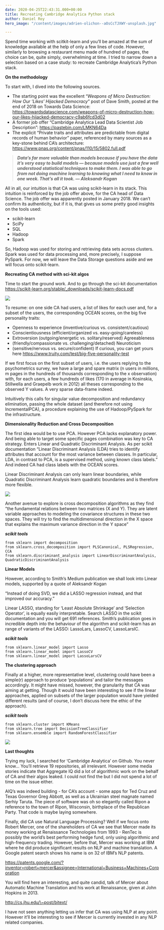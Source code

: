 ```yaml
---
date: 2020-04-25T22:43:31.000+00:00
title: Recreating Cambridge Analytica Python stack
author: Daniel Roy
hero_image: "/content/images/adrien-olichon--aOsCcTJXWY-unsplash.jpg"

---
```

Spend time working with scitkit-learn and you’ll be amazed at the sum of knowledge available at the help of only a few lines of code. However, similarly to browsing a restaurant menu made of hundred of pages, the choice can be, quite simply, overwhelming at time. I tried to narrow down a selection based on a case study: to recreate Cambridge Analytica’s Python stack.

**On the methodology**

To start with, I dived into the following sources.

* The starting point was the excellent “_Weapons of Micro Destruction: How Our ‘Likes’ Hijacked Democracy_” post of Dave Smith, posted at the end of 2018 on Towards Data Science: https://towardsdatascience.com/weapons-of-micro-destruction-how-our-likes-hijacked-democracy-c9ab6fcd3d02
* A former job offer “Cambridge Analytica Lead Data Scientist Job Description”: https://pastebin.com/LMKN64Da 
* The explicit “Private traits and attributes are predictable from digital records of human behavior” paper, referenced by many sources as a key-stone behind CA’s architecture: https://www.pnas.org/content/pnas/110/15/5802.full.pdf

> **_Data’s far more valuable than models because if you have the data it’s very easy to build models — because models use just a few well understood statistical techniques to make them. I was able to go from not doing machine learning to knowing what I need to know in one week. That’s all it took. — Aleksandr Kogan_**

All in all, our intuition is that CA was using scikit-learn in its stack. This intuition is reinforced by the job offer above, for the CA head of Data Science. The job offer was apparently posted in January 2018. We can’t confirm its authenticity, but if it is, that gives us some pretty good insights on the tools used:

* scikit-learn
* SciPy
* SQL
* Hadoop
* Spark

So, Hadoop was used for storing and retrieving data sets across clusters. Spark was used for data processing and, more precisely, I suppose PySpark. For now, we will leave the Data Storage questions aside and we will focus onto scikit-learn.

**Recreating CA method with sci-kit algos**

Time to start the ground work. And to go through the sci-kit documentation  
https://scikit-learn.org/stable/_downloads/scikit-learn-docs.pdf

![](/content/images/ca_scikit_01.png)

To resume: on one side CA had users, a list of likes for each user and, for a subset of the users, the corresponding OCEAN scores, on the big five personality traits:

* Openness to experience (inventive/curious vs. consistent/cautious)
* Conscientiousness (efficient/organized vs. easy-going/careless)
* Extroversion (outgoing/energetic vs. solitary/reserved) Agreeableness
* (friendly/compassionate vs. challenging/detached) Neuroticism
* (sensitive/nervous vs. secure/confident) If curious, you can get yours here https://www.truity.com/test/big-five-personality-test

If we first focus on the first subset of users, i.e. the users replying to the psychometrics survey, we have a large and spare matrix (n users in millions, m pages in the hundreds of thousands corresponding to the x observation) with, for each users, a few hundreds of likes (170 in average in Kosinskia, Stillwella and Graepelb work in 2012) all theses corresponding to the observed Y values. A very sparse data-frame indeed.

Intuitively this calls for singular value decomposition and redundancy elimination, passing the whole dataset (and therefore not using IncrementalPCA), a procedure explaining the use of Hadoop/PySpark for the infrastructure.

**Dimensionality Reduction and Cross Decomposition**

The first idea would be to use PCA. However PCA lacks explanatory power. And being able to target some specific pages combination was key to CA strategy. Enters Linear and Quadratic Discriminant Analysis. As per scikit documentation “Linear Discriminant Analysis (LDA) tries to identify attributes that account for the most variance between classes. In particular, LDA, in contrast to PCA, is a supervised method, using known class labels.” And indeed CA had class labels with the OCEAN scores.

Linear Discriminant Analysis can only learn linear boundaries, while Quadratic Discriminant Analysis learn quadratic boundaries and is therefore more flexible.

![](/content/images/ca_scikit_02.png)

Another avenue to explore is cross decomposition algorithms as they find “the fundamental relations between two matrices (X and Y). They are latent variable approaches to modeling the covariance structures in these two spaces. They will try to find the multidimensional direction in the X space that explains the maximum variance direction in the Y space”

**_scikit tools_**

    from sklearn import decomposition
    from sklearn.cross_decomposition import PLSCanonical, PLSRegression, CCA
    from sklearn.discriminant_analysis import LinearDiscriminantAnalysis, QuadraticDiscriminantAnalysis

**Linear Models**

However, according to Smith’s Medium publication we shall look into Linear models, supported by a quote of Aleksandr Kogan

“Instead of doing SVD, we did a LASSO regression instead, and that improved our accuracy.”

Linear LASSO, standing for ‘Least Absolute Shrinkage’ and ‘Selection Operator’, is equally easily interpretable. Search LASSO in the scikit documentation and you will get 691 references. Smith’s publication goes in incredible depth into the behaviour of the algorithm and scikit-learn has an range of variants of the LASSO: LassoLars, LassoCV, LassoLarsIC.

**_scikit tools_**

    from sklearn.linear_model import Lasso 
    from sklearn.linear_model import LassoCV
    from sklearn.linear_model import LassoLarsCV

**The clustering approach**

Finally at a higher, more representative level, clustering could have been a simple(r) approach to produce ‘populations’ and tailor the messages accordingly. It might have missed, however, the granularity that CA was aiming at getting. Though it would have been interesting to see if the linear approaches, applied on subsets of the larger population would have yielded different results (and of course, I don’t discuss here the ethic of the approach).

**_scikit tools_**

    from sklearn.cluster import KMeans 
    from sklearn.tree import DecisionTreeClassifier
    from sklearn.ensemble import RandomForestClassifier

![](/content/images/ca_scikit_02.jpeg)

**Last thoughts**

Trying my luck, I searched for ‘Cambridge Analytica’ on Github. You never know… You’ll retrieve 19 repositories, all irrelevant. However some media stories indicate that Aggregate IQ did a lot of algorithmic work on the behalf of CA and their algos leaked. I could not find the but I did not spend a lot of time on the issue either.

AIQ’s was indeed building - for CA’s account - some apps for Ted Cruz and Texas Governor Greg Abbott, as well as a Ukrainian steel magnate named Serhiy Taruta. The piece of software was oh so elegantly called Ripon a reference to the town of Ripon, Wisconsin, birthplace of the Republican Party. That code is maybe laying somewhere.

Finally, did CA use Natural Language Processing? Well if we focus onto Robert Mercer, one of the shareholders of CA we see that Mercer made its money working at Renaissance Technologies from 1993 - RenTec is possibly the world’s best performing hedge fund, only using algorithmic and high-frequency trading. However, before that, Mercer was working at IBM where he did produce significant results on NLP and machine translation. A Google patent search shows his name is on 32 of IBM’s NLP patents.

https://patents.google.com/?inventor=robert+mercer&assignee=International+Business+Machines+Corporation

You will find here an interesting, and quite candid, talk of Mercer about Automatic Machine Translation and his work at Renaissance, given at John Hopkins in 2013.

http://cs.jhu.edu/\~post/bitext/

I have not seen anything letting us infer that CA was using NLP at any point. However it’ll be interesting to see if Mercer is currently invested in any NLP related companies.